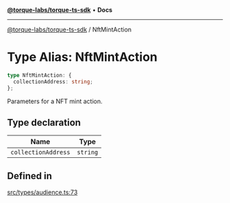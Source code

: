 [**@torque-labs/torque-ts-sdk**](../README.md) • **Docs**

***

[@torque-labs/torque-ts-sdk](../README.md) / NftMintAction

# Type Alias: NftMintAction

```ts
type NftMintAction: {
  collectionAddress: string;
};
```

Parameters for a NFT mint action.

## Type declaration

| Name | Type |
| ------ | ------ |
| `collectionAddress` | `string` |

## Defined in

[src/types/audience.ts:73](https://github.com/torque-labs/torque-ts-sdk/blob/a30afeab92cb119627ec542f4c8aff2dd9faf383/src/types/audience.ts#L73)
